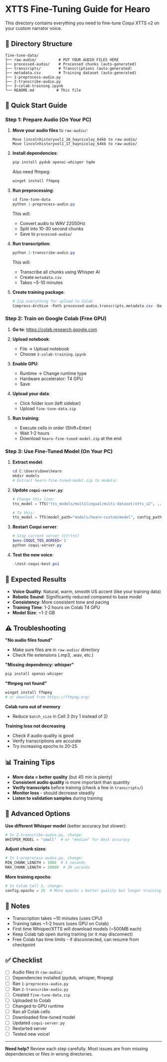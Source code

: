 # XTTS Fine-Tuning Guide for Hearo

This directory contains everything you need to fine-tune Coqui XTTS v2 on your custom narrator voice.

## 📁 Directory Structure

```
fine-tune-data/
├── raw-audio/          # PUT YOUR AUDIO FILES HERE
├── processed-audio/    # Processed chunks (auto-generated)
├── transcripts/        # Transcriptions (auto-generated)
├── metadata.csv        # Training dataset (auto-generated)
├── 1-preprocess-audio.py
├── 2-transcribe-audio.py
├── 3-colab-training.ipynb
└── README.md          # This file
```

## 🚀 Quick Start Guide

### Step 1: Prepare Audio (On Your PC)

1. **Move your audio files** to `raw-audio/`:

   ```
   Move lincolnhistoryvol1_16_haynicolay_64kb to raw-audio/
   Move lincolnhistoryvol1_17_haynicolay_64kb to raw-audio/
   ```

2. **Install dependencies**:

   ```powershell
   pip install pydub openai-whisper tqdm
   ```

   Also need ffmpeg:

   ```powershell
   winget install ffmpeg
   ```

3. **Run preprocessing**:

   ```powershell
   cd fine-tune-data
   python 1-preprocess-audio.py
   ```

   This will:
   - Convert audio to WAV 22050Hz
   - Split into 10-30 second chunks
   - Save to `processed-audio/`

4. **Run transcription**:

   ```powershell
   python 2-transcribe-audio.py
   ```

   This will:
   - Transcribe all chunks using Whisper AI
   - Create `metadata.csv`
   - Takes ~5-10 minutes

5. **Create training package**:
   ```powershell
   # Zip everything for upload to Colab
   Compress-Archive -Path processed-audio,transcripts,metadata.csv -DestinationPath fine-tune-data.zip
   ```

### Step 2: Train on Google Colab (Free GPU)

1. **Go to**: https://colab.research.google.com

2. **Upload notebook**:
   - File → Upload notebook
   - Choose `3-colab-training.ipynb`

3. **Enable GPU**:
   - Runtime → Change runtime type
   - Hardware accelerator: T4 GPU
   - Save

4. **Upload your data**:
   - Click folder icon (left sidebar)
   - Upload `fine-tune-data.zip`

5. **Run training**:
   - Execute cells in order (Shift+Enter)
   - Wait 1-2 hours
   - Download `hearo-fine-tuned-model.zip` at the end

### Step 3: Use Fine-Tuned Model (On Your PC)

1. **Extract model**:

   ```powershell
   cd C:\Users\dane\hearo
   mkdir models
   # Extract hearo-fine-tuned-model.zip to models/
   ```

2. **Update `coqui-server.py`**:

   ```python
   # Change this line:
   tts_model = TTS("tts_models/multilingual/multi-dataset/xtts_v2", ...)

   # To this:
   tts_model = TTS(model_path="models/hearo-custom/model", config_path="models/hearo-custom/config.json", ...)
   ```

3. **Restart Coqui server**:

   ```powershell
   # Stop current server (Ctrl+C)
   $env:COQUI_TOS_AGREED='1'
   python coqui-server.py
   ```

4. **Test the new voice**:
   ```powershell
   .\test-coqui-best.ps1
   ```

## 🎯 Expected Results

- **Voice Quality**: Natural, warm, smooth US accent (like your training data)
- **Robotic Sound**: Significantly reduced compared to base model
- **Consistency**: More consistent tone and pacing
- **Training Time**: 1-2 hours on Colab T4 GPU
- **Model Size**: ~1-2 GB

## ⚠️ Troubleshooting

**"No audio files found"**

- Make sure files are in `raw-audio/` directory
- Check file extensions (.mp3, .wav, etc.)

**"Missing dependency: whisper"**

```powershell
pip install openai-whisper
```

**"ffmpeg not found"**

```powershell
winget install ffmpeg
# or download from https://ffmpeg.org/
```

**Colab runs out of memory**

- Reduce `batch_size` in Cell 3 (try 1 instead of 2)

**Training loss not decreasing**

- Check if audio quality is good
- Verify transcriptions are accurate
- Try increasing epochs to 20-25

## 📊 Training Tips

- **More data = better quality** (but 45 min is plenty)
- **Consistent audio quality** is more important than quantity
- **Verify transcripts** before training (check a few in `transcripts/`)
- **Monitor loss** - should decrease steadily
- **Listen to validation samples** during training

## 🔧 Advanced Options

**Use different Whisper model** (better accuracy but slower):

```python
# In 2-transcribe-audio.py, change:
WHISPER_MODEL = "small"  # or "medium" for best accuracy
```

**Adjust chunk sizes**:

```python
# In 1-preprocess-audio.py, change:
MIN_CHUNK_LENGTH = 3000  # 3 seconds
MAX_CHUNK_LENGTH = 20000  # 20 seconds
```

**More training epochs**:

```python
# In Colab Cell 3, change:
config.epochs = 25  # More epochs = better quality but longer training
```

## 📝 Notes

- Transcription takes ~10 minutes (uses CPU)
- Training takes ~1-2 hours (uses GPU on Colab)
- First time Whisper/XTTS will download models (~500MB each)
- Keep Colab tab open during training (or it may disconnect)
- Free Colab has time limits - if disconnected, can resume from checkpoint

## ✅ Checklist

- [ ] Audio files in `raw-audio/`
- [ ] Dependencies installed (pydub, whisper, ffmpeg)
- [ ] Ran `1-preprocess-audio.py`
- [ ] Ran `2-transcribe-audio.py`
- [ ] Created `fine-tune-data.zip`
- [ ] Uploaded to Colab
- [ ] Changed to GPU runtime
- [ ] Ran all Colab cells
- [ ] Downloaded fine-tuned model
- [ ] Updated `coqui-server.py`
- [ ] Restarted server
- [ ] Tested new voice!

---

**Need help?** Review each step carefully. Most issues are from missing dependencies or files in wrong directories.
